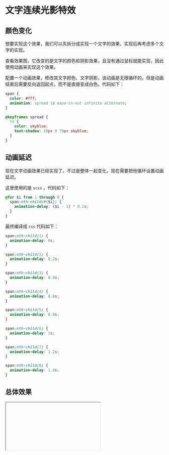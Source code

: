 # 文字连续光影特效

## 颜色变化

想要实现这个效果，我们可以先拆分成实现一个文字的效果，实现后再考虑多个文字的实现。

查看效果图，它改变的是文字的颜色和阴影效果，且没有通过鼠标就能实现，因此使用动画来实现这个效果。

配置一个动画效果，修改其文字颜色、文字阴影，该动画是无限循环的。但是动画结束后需要反向返回起点，而不是直接变成白色。代码如下：

```css
span {
  color: #fff;
  animation: spread 1s ease-in-out infinite alternate;
}

@keyframes spread {
  to {
    color: skyblue;
    text-shadow: 20px 0 70px skyblue;
  }
}
```

## 动画延迟

现在文字动画效果已经实现了，不过是整体一起变化，现在需要把他循环设置动画延迟。

这里使用的是 `scss` ，代码如下：

```scss
@for $i from 1 through 8 {
  span:nth-child(#{$i}) {
    animation-delay: ($i - 1) * 0.2s;
  }
}
```

最终编译成 `css` 代码如下：

```css
span:nth-child(1) {
  animation-delay: 0s;
}

span:nth-child(2) {
  animation-delay: 0.2s;
}

span:nth-child(3) {
  animation-delay: 0.4s;
}

span:nth-child(4) {
  animation-delay: 0.6s;
}

span:nth-child(5) {
  animation-delay: 0.8s;
}

span:nth-child(6) {
  animation-delay: 1s;
}

span:nth-child(7) {
  animation-delay: 1.2s;
}

span:nth-child(8) {
  animation-delay: 1.4s;
}
```

## 总体效果
<Iframe url="https://duyidao.github.io/blogweb/#/info/css/lightEffect" />
